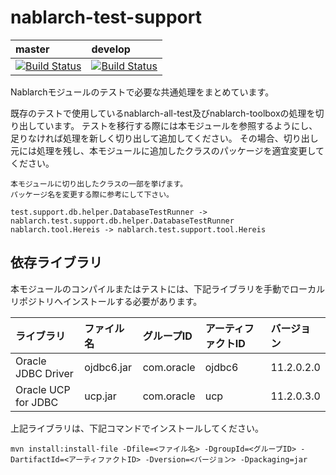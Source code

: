 nablarch-test-support
======================

| master | develop |
|:-----------|:------------|
|[![Build Status](https://travis-ci.org/nablarch/nablarch-test-support.svg?branch=master)](https://travis-ci.org/nablarch/nablarch-test-support)|[![Build Status](https://travis-ci.org/nablarch/nablarch-test-support.svg?branch=develop)](https://travis-ci.org/nablarch/nablarch-test-support)|


Nablarchモジュールのテストで必要な共通処理をまとめています。

既存のテストで使用しているnablarch-all-test及びnablarch-toolboxの処理を切り出しています。
テストを移行する際には本モジュールを参照するようにし、足りなければ処理を新しく切り出して追加してください。
その場合、切り出し元には処理を残し、本モジュールに追加したクラスのパッケージを適宜変更してください。

    本モジュールに切り出したクラスの一部を挙げます。
    パッケージ名を変更する際に参考にして下さい。
    
    test.support.db.helper.DatabaseTestRunner -> nablarch.test.support.db.helper.DatabaseTestRunner
    nablarch.tool.Hereis -> nablarch.test.support.tool.Hereis

## 依存ライブラリ

本モジュールのコンパイルまたはテストには、下記ライブラリを手動でローカルリポジトリへインストールする必要があります。

ライブラリ          |ファイル名       |グループID     |アーティファクトID   |バージョン   |
:-------------------|:----------------|:--------------|:--------------------|:------------|
Oracle JDBC Driver  |ojdbc6.jar       |com.oracle     |ojdbc6               |11.2.0.2.0   |
Oracle UCP for JDBC |ucp.jar          |com.oracle     |ucp                  |11.2.0.3.0   |

上記ライブラリは、下記コマンドでインストールしてください。


```
mvn install:install-file -Dfile=<ファイル名> -DgroupId=<グループID> -DartifactId=<アーティファクトID> -Dversion=<バージョン> -Dpackaging=jar
```
